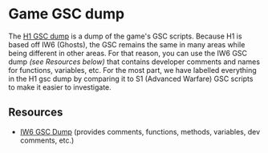 # Game GSC dump

The [H1 GSC dump](https://github.com/mjkzy/h1-gsc-dump) is a dump of the game's GSC scripts. Because H1 is based off IW6 (Ghosts), the GSC remains the same in many areas while being different in other areas. For that reason, you can use the IW6 GSC dump <i>(see Resources below)</i> that contains developer comments and names for functions, variables, etc. For the most part, we have labelled everything in the H1 gsc dump by comparing it to S1 (Advanced Warfare) GSC scripts to make it easier to investigate.

## Resources

- [IW6 GSC Dump](https://github.com/mjkzy/iw6-gsc-dump) (provides comments, functions, methods, variables, dev comments, etc.)